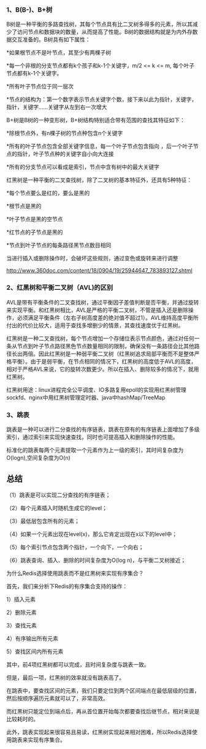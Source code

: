 ### 1、B(B-)、B+树

B树是一种平衡的多路查找树，其每个节点具有比二叉树多得多的元素，所以其减少了访问节点和数据块的数量，从而提高了性能。B树的数据结构就是为内外存数据交互准备的。B树具有如下属性：

*如果根节点不是叶节点，其至少有两棵子树

*每一个非根的分支节点都有k个孩子和k-1个关键字，m/2 <= k <= m, 每个叶子节点都有k-1个关键字。

*所有叶子节点位于同一层次

*节点的结构为：第一个数字表示节点关键字个数，接下来以此为指针，关键字，指针，关键字……关键字从左到右一次增大



B+树是B树的一种变形树，B+树结构特别适合带有范围的查找其特征如下：

*除根节点外，有n棵子树的节点种包含n个关键字

*所有的叶子节点包含全部关键字信息，每一个叶子节点包含指向 	，后一个叶子节点的指针，叶子节点种的关键字自小向大连接

*所有的分支节点可以看成是索引，节点中含有树中的最大关键字



红黑树是一种平衡的二叉查找树，除了二叉树的基本特征外，还具有5种特征：

*每个节点要么是红的，要么是黑的

*根节点是黑的

*叶子节点是黑的空节点

*红节点的子节点是黑的

*节点到叶子节点的每条路径黑节点数目相同

当进行插入或删除操作时，会破坏这些规则，通过变色或旋转来进行调整

<http://www.360doc.com/content/18/0904/19/25944647_783893127.shtml>

### 2、红黑树和平衡二叉树（AVL)的区别

AVL是带有平衡条件的二叉查找树，通过平衡因子差值判断是否平衡，并通过旋转来实现平衡。和红黑树相比，AVL是严格的平衡二叉树，不管是插入还是删除操作，必须满足平衡条件（左右子树高度差的绝对值不超过1）。AVL维持高度平衡所付出的代价比较大，适用于查找多增删少的情景，其查找速度优于红黑树。

红黑树是一种二叉查找树，每个节点增加一个存储位表示节点颜色，通过对任何一条从节点到叶子节点路径黑色节点数量相同的限制，确保没有一条路径会比其他路径长出两倍。因此红黑树是一种弱平衡二叉树（红黑树追求局部平衡而不是整体严格平衡）。由于是弱平衡，在节点相同的情况下，红黑树的高度低于AVL的高度，相对于严格AVL来说，它的旋转次数更少。所以在插入、删除较多的情况下，就用红黑树。

红黑树用途：linux进程完全公平调度、IO多路复用epoll的实现用红黑树管理sockfd、nginx中用红黑树管理定时器、java中hashMap/TreeMap

### 3、跳表

跳表是一种可以进行二分查找的有序链表，跳表在原有的有序链表上面增加了多级索引，通过索引来实现快速查找，同时也可提高插入和删除操作的性能。

标准化的跳表每两个元素提取一个元素作为上一级的索引，其时间复杂度为O(logn),空间复杂度为O(n)

## 总结

（1）跳表是可以实现二分查找的有序链表；

（2）每个元素插入时随机生成它的level；

（3）最低层包含所有的元素；

（4）如果一个元素出现在level(x)，那么它肯定出现在x以下的level中；

（5）每个索引节点包含两个指针，一个向下，一个向右；

（6）跳表查询、插入、删除的时间复杂度为O(log n)，与平衡二叉树接近；

为什么Redis选择使用跳表而不是红黑树来实现有序集合？

首先，我们来分析下Redis的有序集合支持的操作：

1）插入元素

2）删除元素

3）查找元素

4）有序输出所有元素

5）查找区间内所有元素

其中，前4项红黑树都可以完成，且时间复杂度与跳表一致。

但是，最后一项，红黑树的效率就没有跳表高了。

在跳表中，要查找区间的元素，我们只要定位到两个区间端点在最低层级的位置，然后按顺序遍历元素就可以了，非常高效。

而红黑树只能定位到端点后，再从首位置开始每次都要查找后继节点，相对来说是比较耗时的。

此外，跳表实现起来很容易且易读，红黑树实现起来相对困难，所以Redis选择使用跳表来实现有序集合。